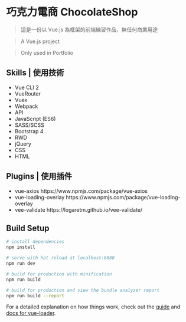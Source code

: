 # 巧克力電商 ChocolateShop
> 這是一份以 Vue.js 為框架的前端練習作品，無任何商業用途

> A Vue.js project

> Only used in Portfolio

Skills | 使用技術
-----------
<ul>
<li>Vue CLI 2</li>
  <li>VueRouter</li>
  <li>Vuex</li>
  <li>Webpack</li>
  <li>API</li>
  <li>JavaScript (ES6)</li>
  <li>SASS/SCSS</li>
  <li>Bootstrap 4</li>
  <li>RWD</li>
  <li>jQuery</li>
  <li>CSS</li>
  <li>HTML</li>
</ul>

Plugins | 使用插件
-----------
<ul>
<li>vue-axios https://www.npmjs.com/package/vue-axios </li>
<li>vue-loading-overlay https://www.npmjs.com/package/vue-loading-overlay</li>
<li>vee-validate https://logaretm.github.io/vee-validate/</li>
</ul>


## Build Setup

``` bash
# install dependencies
npm install

# serve with hot reload at localhost:8080
npm run dev

# build for production with minification
npm run build

# build for production and view the bundle analyzer report
npm run build --report
```

For a detailed explanation on how things work, check out the [guide](http://vuejs-templates.github.io/webpack/) and [docs for vue-loader](http://vuejs.github.io/vue-loader).
